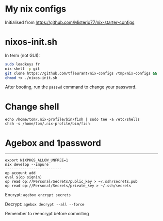 # My nix configs

Initialised from https://github.com/Misterio77/nix-starter-configs

# nixos-init.sh

In term (not GUI):
```sh
sudo loadkeys fr
nix-shell -p git
git clone https://github.com/tfleurant/nix-configs /tmp/nix-configs && cd /tmp/nix-configs
chmod +x ./nixos-init.sh
```

After booting, run the `passwd` command to change your password.

# Change shell
```
echo /home/tom/.nix-profile/bin/fish | sudo tee -a /etc/shells
chsh -s /home/tom/.nix-profile/bin/fish
```



# Agebox and 1password

-------------------------------
```
export NIXPKGS_ALLOW_UNFREE=1
nix develop --impure
--------------------------
op account add
eval $(op signin)
op read op://Personal/Secrets/public_key > ~/.ssh/secrets.pub
op read op://Personal/Secrets/private_key > ~/.ssh/secrets
```

Encrypt: `agebox encrypt secrets`

Decrypt: `agebox decrypt --all --force`

Remember to reencrypt before commiting